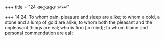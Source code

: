 +++
title = "24 समदुःखसुखः स्वस्थः"

+++
14.24. To whom pain, pleasure and sleep are alike; to whom a cold, a
stone and a lump of gold are alike; to whom both the pleasant and the
unpleasant things are eal; who is firm \[in mind\]; to whom blame and
personal commendation are eal;

